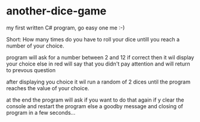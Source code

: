 # another-dice-game
my first written C# program, go easy one me :-)

Short:
How many times do you have to roll your dice untill you reach a number of your choice.

program will ask for a number between 2 and 12
if correct
  then it wil display your choice
else
  in red will say that you didn't pay attention and will return to prevous question

after displaying you choice it wil run a random of 2 dices until the program reaches the value of your choice.

at the end the program will ask if you want to do that again
if y
  clear the console and restart the program
else
  a goodby message and closing of program in a few seconds...
